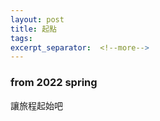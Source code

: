 ```yaml
---
layout: post
title: 起點
tags:
excerpt_separator:  <!--more-->
---
```


### from 2022 spring

讓旅程起始吧



